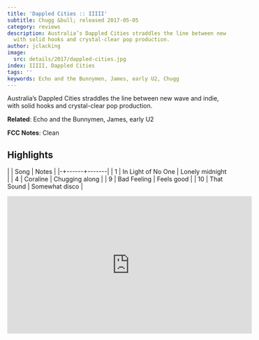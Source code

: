 ```yaml
---
title: 'Dappled Cities :: IIIII'
subtitle: Chugg &bull; released 2017-05-05
category: reviews
description: Australia’s Dappled Cities straddles the line between new wave and indie,
  with solid hooks and crystal-clear pop production.
author: jclacking
image:
  src: details/2017/dappled-cities.jpg
index: IIIII, Dappled Cities
tags: ''
keywords: Echo and the Bunnymen, James, early U2, Chugg
---
```

Australia’s Dappled Cities straddles the line between new wave and indie, with solid hooks and crystal-clear pop production.<!--more-->

**Related**: Echo and the Bunnymen, James, early U2

**FCC Notes**: Clean

## Highlights

| | Song | Notes |
|-+------+-------|
| 1 | In Light of No One | Lonely midnight |
| 4 | Coraline | Chugging along |
| 9 | Bad Feeling | Feels good |
| 10 | That Sound | Somewhat disco |

<div class="tlo-detail-video"><iframe width="560" height="315" src="https://www.youtube.com/embed/dCnnWlFfYn0" frameborder="0" allow="autoplay; encrypted-media" allowfullscreen></iframe></div>

